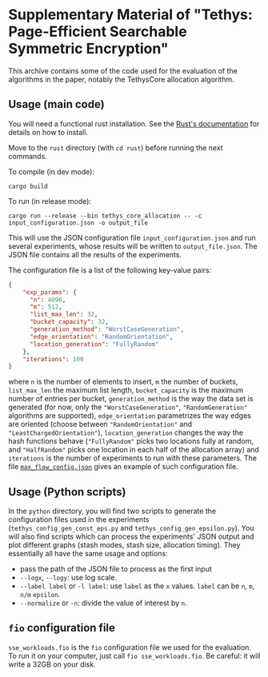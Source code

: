 # Supplementary Material of "Tethys: Page-Efficient Searchable Symmetric Encryption"

This archive contains some of the code used for the evaluation of the algorithms in the paper, notably the TethysCore allocation algorithm.

## Usage (main code)

You will need a functional rust installation. See the [Rust's documentation](<https://www.rust-lang.org/tools/install>) for details on how to install.

Move to the `rust` directory (with `cd rust`) before running the next commands.

To compile (in dev mode):
```
cargo build
```

To run (in release mode):
```
cargo run --release --bin tethys_core_allocation -- -c input_configuration.json -o output_file
```
This will use the JSON configuration file `input_configuration.json` and run several experiments, whose results will be written to `output_file.json`. The JSON file contains all the results of the experiments.

The configuration file is a list of the following key-value pairs:
```json
{
    "exp_params": {
      "n": 4096,
      "m": 512,
      "list_max_len": 32,
      "bucket_capacity": 32,
      "generation_method": "WorstCaseGeneration",
      "edge_orientation": "RandomOrientation",
      "location_generation": "FullyRandom"
    },
    "iterations": 100
}
```
where `n` is the number of elements to insert, `m` the number of buckets, `list_max_len` the maximum list length, `bucket_capacity` is the maximum number of entries per bucket, `generation_method` is the way the data set is generated (for now, only the `"WorstCaseGeneration"`, `"RandomGeneration"` algorithms are supported), `edge_orientation` parametrizes the way edges are oriented (choose between `"RandomOrientation"` and `"LeastChargedOrientation"`), `location_generation` changes the way the hash functions behave (`"FullyRandom"` picks two locations fully at random, and `"HalfRandom"` picks one location in each half of the allocation array) and `iterations` is the number of experiments to run with these parameters.
The file [`max_flow_config.json`](max_flow_config.json
) gives an example of such configuration file.


## Usage (Python scripts)

In the `python` directory, you will find two scripts to generate the configuration files used in the experiments (`tethys_config_gen_const_eps.py` and `tethys_config_gen_epsilon.py`).
You will also find scripts which can process the experiments' JSON output and plot different graphs (stash modes, stash size, allocation timing).
They essentially all have the same usage and options:
* pass the path of the JSON file to process as the first input
* `--logx`, `--logy`: use log scale.
* `--label label` or `-l label`: use `label` as the `x` values. `label` can be `n`, `m`, `n/m` `epsilon`.
* `--normalize` or `-n`: divide the value of interest by `n`.

## `fio` configuration file

`sse_workloads.fio` is the `fio` configuration file we used for the evaluation. To run it on your computer, just call `fio sse_workloads.fio`. Be careful: it will write a 32GB on your disk.